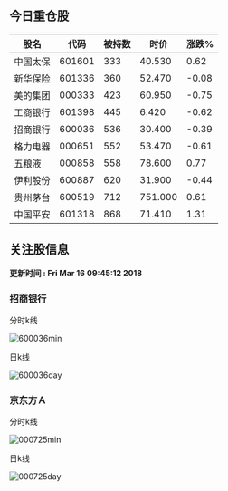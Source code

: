 
## 今日重仓股 

|股名|代码|被持数|时价|涨跌%|
|---|---|---|---|---|
|中国太保|601601|333|40.530|0.62|
|新华保险|601336|360|52.470|-0.08|
|美的集团|000333|423|60.950|-0.75|
|工商银行|601398|445|6.420|-0.62|
|招商银行|600036|536|30.400|-0.39|
|格力电器|000651|552|53.470|-0.61|
|五粮液|000858|558|78.600|0.77|
|伊利股份|600887|620|31.900|-0.44|
|贵州茅台|600519|712|751.000|0.61|
|中国平安|601318|868|71.410|1.31|

## 关注股信息
**更新时间 : Fri Mar 16 09:45:12 2018**
### 招商银行 
分时k线

![600036min](http://image.sinajs.cn/newchart/min/n/sh600036.gif)

日k线

![600036day](http://image.sinajs.cn/newchart/daily/n/sh600036.gif)

### 京东方Ａ 
分时k线

![000725min](http://image.sinajs.cn/newchart/min/n/sz000725.gif)

日k线

![000725day](http://image.sinajs.cn/newchart/daily/n/sz000725.gif)
